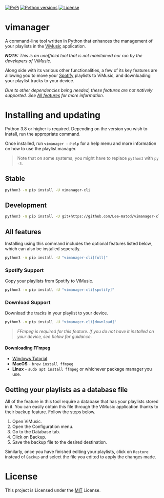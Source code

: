 [![PyPi](https://img.shields.io/pypi/v/vimanager-cli.svg)](https://pypi.python.org/pypi/vimanager-cli)
[![Python versions](https://img.shields.io/pypi/pyversions/vimanager-cli.svg)](https://pypi.python.org/pypi/vimanager-cli)
[![License](https://img.shields.io/pypi/l/vimanager-cli.svg)](https://github.com/Lee-matod/vimanager-cli/blob/main/LICENSE)

# vimanager

A command-line tool written in Python that enhances the management of your playlists in the [ViMusic](https://github.com/vfsfitvnm/ViMusic) application.

_**NOTE:** This is an unofficial tool that is not maintained nor run by the developers of ViMusic._

Along side with its various other functionalities, a few of its key features are allowing you to move your [Spotify](https://open.spotify.com) playlists to ViMusic, and downloading your playlist tracks to your device.

_Due to other dependencies being needed, these features are not natively supported. See [All features](https://github.com/Lee-matod/vimanager-cli#all-features) for more information._

# Installing and updating

Python 3.8 or higher is required. Depending on the version you wish to install, run the appropriate command.

Once installed, run `vimanager --help` for a help menu and more information on how to use the playlist manager.

> Note that on some systems, you might have to replace `python3` with `py -3`.

## Stable

```sh
python3 -m pip install -U vimanager-cli
```

## Development

```sh
python3 -m pip install -U git+https://github.com/Lee-matod/vimanager-cli
```

## All features

Installing using this command includes the optional features listed below, which can also be installed seperatly.

```sh
python3 -m pip install -U "vimanager-cli[full]"
```

### Spotify Support

Copy your playlists from Spotify to ViMusic.

```sh
python3 -m pip install -U "vimanager-cli[spotify]"
```

### Download Support

Download the tracks in your playlist to your device.

```sh
python3 -m pip install -U "vimanager-cli[download]"
```

> _FFmpeg is required for this feature. If you do not have it installed on your device, see below for guidance._

#### Downloading FFmpeg

- [Windows Tutorial](https://windowsloop.com/install-ffmpeg-windows-10/)
- **MacOS** - `brew install ffmpeg`
- **Linux** - `sudo apt install ffmpeg` or whichever package manager you use.

## Getting your playlists as a database file

All of the feature in this tool require a database that has your playlists stored in it. You can easily obtain this file through the ViMusic application thanks to their backup feature. Follow the steps below.

1. Open ViMusic.
2. Open the Configuration menu.
3. Go to the Database tab.
4. Click on Backup.
5. Save the backup file to the desired destination.

Similarly, once you have finished editing your playlists, click on `Restore` instead of `Backup` and select the file you edited to apply the changes made.

# License

This project is Licensed under the [MIT](https://github.com/Lee-matod/vimanager-cli/blob/main/LICENSE) License.

